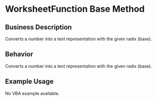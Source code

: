# WorksheetFunction Base Method

## Business Description
Converts a number into a text representation with the given radix (base).

## Behavior
Converts a number into a text representation with the given radix (base).

## Example Usage
No VBA example available.